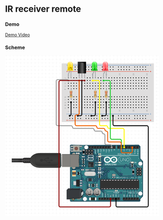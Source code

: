 # IR receiver remote

### Demo
[Demo Video](https://youtu.be/ZAshDcQ5z9g)


### Scheme
![schema](scheme.PNG)
